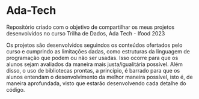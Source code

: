 # Ada-Tech
Repositório criado com o objetivo de compartilhar os meus projetos desenvolvidos no curso Trilha de Dados, Ada Tech - Ifood 2023

Os projetos são desenvolvidos seguindos os conteúdos ofertados pelo curso e cumprindo as limitações dadas, como estruturas da linguagem de programação que podem ou não ser usadas. Isso ocorre para que os alunos sejam avaliados da maneira mais justa/igualitária possível. Além disso, o uso de bibliotecas prontas, a princípio, é barrado para que os alunos entendam o desenvolvimento da melhor maneira possível, isto é, de maneira aprofundada, visto que estarão desenvolvendo cada detalhe do código.
